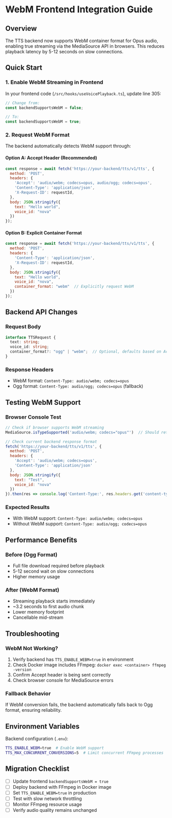 # WebM Frontend Integration Guide

## Overview

The TTS backend now supports WebM container format for Opus audio, enabling true streaming via the MediaSource API in browsers. This reduces playback latency by 5-12 seconds on slow connections.

## Quick Start

### 1. Enable WebM Streaming in Frontend

In your frontend code (`/src/hooks/useVoicePlayback.ts`), update line 305:

```typescript
// Change from:
const backendSupportsWebM = false;

// To:
const backendSupportsWebM = true;
```

### 2. Request WebM Format

The backend automatically detects WebM support through:

#### Option A: Accept Header (Recommended)
```javascript
const response = await fetch('https://your-backend/tts/v1/tts', {
  method: 'POST',
  headers: {
    'Accept': 'audio/webm; codecs=opus, audio/ogg; codecs=opus',
    'Content-Type': 'application/json',
    'X-Request-ID': requestId,
  },
  body: JSON.stringify({
    text: "Hello world",
    voice_id: "nova"
  })
});
```

#### Option B: Explicit Container Format
```javascript
const response = await fetch('https://your-backend/tts/v1/tts', {
  method: 'POST',
  headers: {
    'Content-Type': 'application/json',
    'X-Request-ID': requestId,
  },
  body: JSON.stringify({
    text: "Hello world",
    voice_id: "nova",
    container_format: "webm"  // Explicitly request WebM
  })
});
```

## Backend API Changes

### Request Body
```typescript
interface TTSRequest {
  text: string;
  voice_id: string;
  container_format?: "ogg" | "webm";  // Optional, defaults based on Accept header
}
```

### Response Headers
- WebM format: `Content-Type: audio/webm; codecs=opus`
- Ogg format: `Content-Type: audio/ogg; codecs=opus` (fallback)

## Testing WebM Support

### Browser Console Test
```javascript
// Check if browser supports WebM streaming
MediaSource.isTypeSupported('audio/webm; codecs="opus"')  // Should return true

// Check current backend response format
fetch('https://your-backend/tts/v1/tts', {
  method: 'POST',
  headers: {
    'Accept': 'audio/webm; codecs=opus',
    'Content-Type': 'application/json'
  },
  body: JSON.stringify({
    text: "Test",
    voice_id: "nova"
  })
}).then(res => console.log('Content-Type:', res.headers.get('content-type')));
```

### Expected Results
- With WebM support: `Content-Type: audio/webm; codecs=opus`
- Without WebM support: `Content-Type: audio/ogg; codecs=opus`

## Performance Benefits

### Before (Ogg Format)
- Full file download required before playback
- 5-12 second wait on slow connections
- Higher memory usage

### After (WebM Format)
- Streaming playback starts immediately
- ~3.2 seconds to first audio chunk
- Lower memory footprint
- Cancellable mid-stream

## Troubleshooting

### WebM Not Working?
1. Verify backend has `TTS_ENABLE_WEBM=true` in environment
2. Check Docker image includes FFmpeg: `docker exec <container> ffmpeg -version`
3. Confirm Accept header is being sent correctly
4. Check browser console for MediaSource errors

### Fallback Behavior
If WebM conversion fails, the backend automatically falls back to Ogg format, ensuring reliability.

## Environment Variables

Backend configuration (`.env`):
```bash
TTS_ENABLE_WEBM=true  # Enable WebM support
TTS_MAX_CONCURRENT_CONVERSIONS=5  # Limit concurrent FFmpeg processes
```

## Migration Checklist

- [ ] Update frontend `backendSupportsWebM = true`
- [ ] Deploy backend with FFmpeg in Docker image
- [ ] Set `TTS_ENABLE_WEBM=true` in production
- [ ] Test with slow network throttling
- [ ] Monitor FFmpeg resource usage
- [ ] Verify audio quality remains unchanged